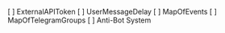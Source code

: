 [ ] ExternalAPIToken
[ ] UserMessageDelay
[ ] MapOfEvents
[ ] MapOfTelegramGroups
[ ] Anti-Bot System